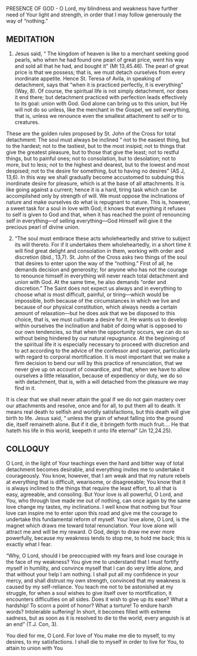 PRESENCE OF GOD - O Lord, my blindness and weakness have further need of Your light and strength, in order that I may follow generously the way of “nothing.”

## MEDITATION

1. Jesus said, “ The kingdom of heaven is like to a merchant seeking good pearls, who when he had found one pearl of great price, went his way and sold all that he had, and bought it” (Mt 13,45.46). The pearl of great price is that we possess; that is, we must detach ourselves from every inordinate appetite. Hence St. Teresa of Avila, in speaking of detachment, says that “when it is practiced perfectly, it is everything” (Way, 8). Of course, the spiritual life is not simply detachment, nor does it end there; but detachment practiced with perfection leads effectively to its goal: union with God. God alone can bring us to this union, but He will not do so unless, like the merchant in the Gospel, we sell everything, that is, unless we renounce even the smallest attachment to self or to creatures.

These are the golden rules proposed by St. John of the Cross for total detachment: The soul must always be inclined “ not to the easiest thing, but to the hardest; not to the tastiest, but to the most insipid; not to things that give the greatest pleasure, but to those that give the least; not to restful things, but to painful ones; not to consolation, but to desolation; not to more, but to less; not to the highest and dearest, but to the lowest and most despised; not to the desire for something, but to having no desires” (AS J, 13,6). In this way we shall gradually become accustomed to subduing this inordinate desire for pleasure, which is at the base of all attachments. It is like going against a current; hence it is a hard, tiring task which can be accomplished only by strength of will. We must oppose the inclinations of nature and make ourselves do what is repugnant to nature. This is, however, a sweet task for a soul in love with God; it knows that everything it refuses to self is given to God and that, when it has reached the point of renouncing self in everything—of selling everything—God Himself will give it the precious pearl of divine union.


2. “The soul must embrace these acts wholeheartedly and strive to subject its will thereto. For if it undertakes them wholeheartedly, in a short time it will find great delight and consolation in them, working with order and discretion (ibid., 13,7). St. John of the Cross asks two things of the soul that desires to enter upon the way of the “nothing.” First of all, he demands decision and generosity; for anyone who has not the courage to renounce himself in everything will never reach total detachment and union with God. At the same time, he also demands “order and discretion.” The Saint does not expect us always and in everything to choose what is most difficult, painful, or tiring—which would be impossible, both because of the circumstances in which we live and because of our physical constitution, which always needs a certain amount of relaxation—but he does ask that we be disposed to this choice, that is, we must cultivate a desire for it. He wants us to develop within ourselves the inclination and habit of doing what is opposed to our own tendencies, so that when the opportunity occurs, we can do so without being hindered by our natural repugnance. At the beginning of the spiritual life it is especially necessary to proceed with discretion and to act according to the advice of the confessor and superior, particularly with regard to corporal mortification. It is most important that we make a firm decision to bend our will by this practice of renunciation, that we never give up on account of cowardice, and that, when we have to allow ourselves a little relaxation, because of expediency or duty, we do so with detachment, that is, with a will detached from the pleasure we may find in it.

It is clear that we shall never attain the goal if we do not gain mastery over our attachments and resolve, once and for all, to put them all to death. It means real death to selfish and worldly satisfactions, but this death will give birth to life. Jesus said, “ unless the grain of wheat falling into the ground die, itself remaineth alone. But if it die, it bringeth forth much fruit.... He that hateth his life in this world, keepeth it unto life eternal” (Jn 12,24.25).

## COLLOQUY

O Lord, in the light of Your teachings even the hard and bitter way of total detachment becomes desirable, and everything invites me to undertake it courageously. You know, however, that I am weak and that my nature rebels at everything that is difficult, wearisome, or disagreeable; You know that it is always inclined to the things that require the least effort, to all that is easy, agreeable, and consoling. But Your love is all powerful, O Lord, and You, who through love made me out of nothing, can once again by the same love change my tastes, my inclinations. I well know that nothing but Your love can inspire me to enter upon this road and give me the courage to undertake this fundamental reform of myself. Your love alone, O Lord, is the magnet which draws me toward total renunciation. Your love alone will attract me and will be my reward. O God, deign to draw me ever more powerfully, because my weakness tends to stop me, to hold me back; this is exactly what I fear.

“Why, O Lord, should I be preoccupied with my fears and lose courage in the face of my weakness? You give me to understand that I must fortify myself in humility, and convince myself that I can do very little alone, and that without your help I am nothing. I shall put all my confidence in your mercy, and shall distrust my own strength, convinced that my weakness is caused by my self-reliance. You teach me not to be astonished at my struggle, for when a soul wishes to give itself over to mortification, it encounters difficulties on all sides. Does it wish to give up its ease? What a hardship! To scorn a point of honor? What a torture! To endure harsh words? Intolerable suffering! In short, it becomes filled with extreme sadness, but as soon as it is resolved to die to the world, every anguish is at an end” (T.J. Con, 3).

You died for me, O Lord. For love of You make me die to myself, to my desires, to my satisfactions. I shall die to myself in order to live for You, to attain to union with You